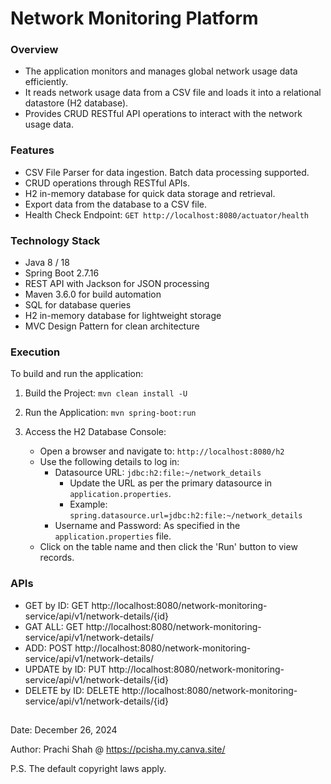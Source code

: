 # Network Monitoring Platform

### Overview

- The application monitors and manages global network usage data efficiently.
- It reads network usage data from a CSV file and loads it into a relational datastore (H2 database).
- Provides CRUD RESTful API operations to interact with the network usage data.


### Features

- CSV File Parser for data ingestion. Batch data processing supported.
- CRUD operations through RESTful APIs.
- H2 in-memory database for quick data storage and retrieval.
- Export data from the database to a CSV file.
- Health Check Endpoint: `GET http://localhost:8080/actuator/health`


### Technology Stack

- Java 8 / 18
- Spring Boot 2.7.16
- REST API with Jackson for JSON processing
- Maven 3.6.0 for build automation
- SQL for database queries
- H2 in-memory database for lightweight storage
- MVC Design Pattern for clean architecture


### Execution

To build and run the application:

1. Build the Project: ```mvn clean install -U```

2. Run the Application: ```mvn spring-boot:run```

3. Access the H2 Database Console:
   - Open a browser and navigate to: `http://localhost:8080/h2`
   - Use the following details to log in:
     - Datasource URL: `jdbc:h2:file:~/network_details`
       - Update the URL as per the primary datasource in `application.properties`.
       - Example: `spring.datasource.url=jdbc:h2:file:~/network_details`
     - Username and Password: As specified in the `application.properties` file.
   - Click on the table name and then click the 'Run' button to view records.


### APIs

- GET by ID: GET http://localhost:8080/network-monitoring-service/api/v1/network-details/{id}
- GAT ALL: GET http://localhost:8080/network-monitoring-service/api/v1/network-details/
- ADD: POST http://localhost:8080/network-monitoring-service/api/v1/network-details/
- UPDATE by ID: PUT http://localhost:8080/network-monitoring-service/api/v1/network-details/{id}
- DELETE by ID: DELETE http://localhost:8080/network-monitoring-service/api/v1/network-details/{id}

##

Date: December 26, 2024

Author: Prachi Shah @ https://pcisha.my.canva.site/

P.S. The default copyright laws apply.